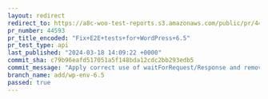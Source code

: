 ```yaml
---
layout: redirect
redirect_to: https://a8c-woo-test-reports.s3.amazonaws.com/public/pr/44593/api/index.html
pr_number: 44593
pr_title_encoded: "Fix+E2E+tests+for+WordPress+6.5"
pr_test_type: api
last_published: "2024-03-18 14:09:22 +0000"
commit_sha: c79b96eafd517051a5f148bda12cdc2bb293edb5
commit_message: "Apply correct use of waitForRequest/Response and remove where unneces…"
branch_name: add/wp-env-6.5
passed: true
---
```

